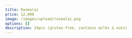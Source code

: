 ```yaml
---
title: Rasmalai
price: 12,000
image: /images/upload/rasmalai.png
options: []
description: 24pcs (gluten-free, contains milks & nuts)
---
```

